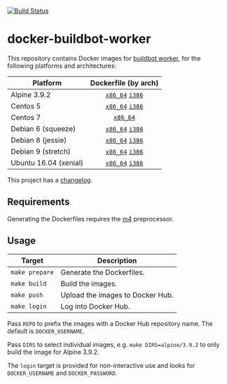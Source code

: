 [![Build Status](https://travis-ci.com/cjolowicz/docker-buildbot-worker.svg?branch=master)](https://travis-ci.com/cjolowicz/docker-buildbot-worker)

# docker-buildbot-worker

This repository contains Docker images for
[buildbot worker](https://buildbot.net/), for the following platforms
and architectures:

| Platform | Dockerfile (by arch) |
| --- | :---: |
| Alpine 3.9.2 | [`x86_64`](alpine/3.9.2/Dockerfile.x86_64) [`i386`](alpine/3.9.2/Dockerfile.i386) |
| Centos 5 | [`x86_64`](centos/5/Dockerfile.x86_64) [`i386`](centos/5/Dockerfile.i386) |
| Centos 7 | [`x86_64`](centos/7/Dockerfile.x86_64) |
| Debian 6 (squeeze) | [`x86_64`](debian/6/Dockerfile.x86_64) [`i386`](debian/6/Dockerfile.i386) |
| Debian 8 (jessie) | [`x86_64`](debian/8/Dockerfile.x86_64) [`i386`](debian/8/Dockerfile.i386) |
| Debian 9 (stretch) | [`x86_64`](debian/9/Dockerfile.x86_64) [`i386`](debian/9/Dockerfile.i386) |
| Ubuntu 16.04 (xenial) | [`x86_64`](ubuntu/16.04/Dockerfile.x86_64) [`i386`](ubuntu/16.04/Dockerfile.i386) |

This project has a [changelog](CHANGELOG.md).

## Requirements

Generating the Dockerfiles requires the
[m4](https://www.gnu.org/software/m4/) preprocessor.

## Usage

| Target | Description |
| --- | --- |
| `make prepare` | Generate the Dockerfiles. |
| `make build` | Build the images. |
| `make push` | Upload the images to Docker Hub. |
| `make login` | Log into Docker Hub. |

Pass `REPO` to prefix the images with a Docker Hub repository name. The
default is `DOCKER_USERNAME`.

Pass `DIRS` to select individual images, e.g. `make DIRS=alpine/3.9.2`
to only build the image for Alpine 3.9.2.

The `login` target is provided for non-interactive use and looks
for `DOCKER_USERNAME` and `DOCKER_PASSWORD`.
